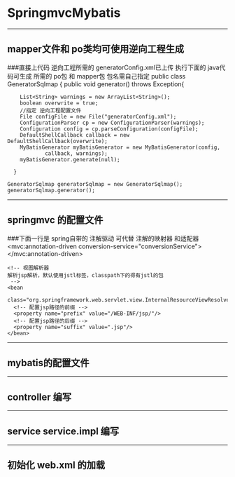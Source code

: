 # SpringmvcMybatis
***
## mapper文件和 po类均可使用逆向工程生成 
###直接上代码 逆向工程所需的 generatorConfig.xml已上传 
执行下面的 java代码可生成 所需的 po包 和 mapper包 包名需自己指定 
  public class GeneratorSqlmap {
  public void generator() throws Exception{

		List<String> warnings = new ArrayList<String>();
		boolean overwrite = true;
		//指定 逆向工程配置文件
		File configFile = new File("generatorConfig.xml"); 
		ConfigurationParser cp = new ConfigurationParser(warnings);
		Configuration config = cp.parseConfiguration(configFile);
		DefaultShellCallback callback = new DefaultShellCallback(overwrite);
		MyBatisGenerator myBatisGenerator = new MyBatisGenerator(config,
				callback, warnings);
		myBatisGenerator.generate(null);

	  } 

    GeneratorSqlmap generatorSqlmap = new GeneratorSqlmap();
    generatorSqlmap.generator();
---
## springmvc 的配置文件
###下面一行是 spring自带的 注解驱动 可代替 注解的映射器 和适配器 
  <mvc:annotation-driven conversion-service="conversionService"></mvc:annotation-driven>


    <!-- 视图解析器
    解析jsp解析，默认使用jstl标签，classpath下的得有jstl的包
     -->
    <bean
      class="org.springframework.web.servlet.view.InternalResourceViewResolver">
      <!-- 配置jsp路径的前缀 -->
      <property name="prefix" value="/WEB-INF/jsp/"/>
      <!-- 配置jsp路径的后缀 -->
      <property name="suffix" value=".jsp"/>
    </bean>
---
## mybatis的配置文件 
---
## controller 编写 
---
## service service.impl 编写 
---
## 初始化 web.xml 的加载


